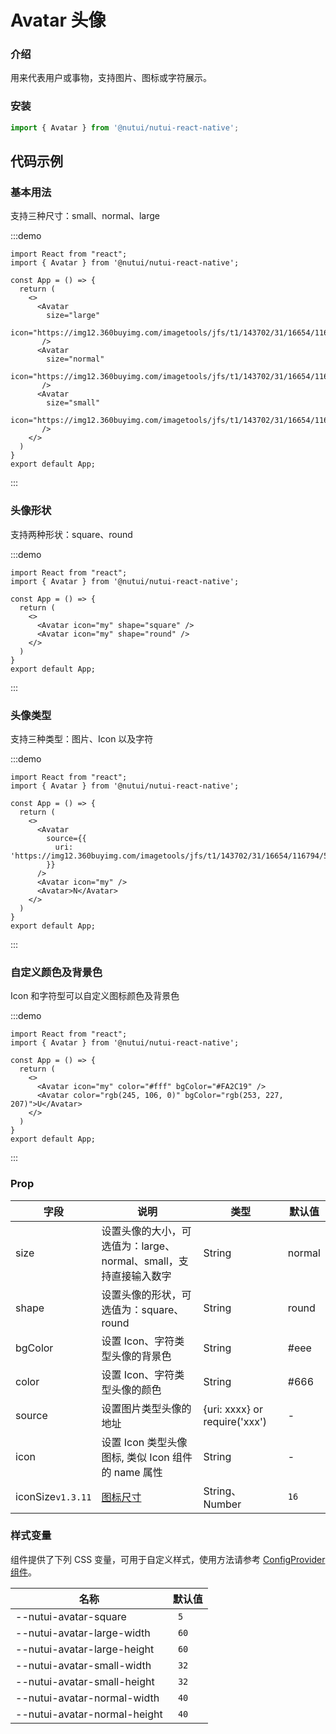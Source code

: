 # Avatar 头像

### 介绍

用来代表用户或事物，支持图片、图标或字符展示。

### 安装
``` ts
import { Avatar } from '@nutui/nutui-react-native';

```

## 代码示例

### 基本用法

支持三种尺寸：small、normal、large

:::demo
``` SnackPlayer name=Avatar&dependencies=@nutui/nutui-react-native
import React from "react";
import { Avatar } from '@nutui/nutui-react-native';

const App = () => {
  return (
    <>
      <Avatar 
        size="large" 
        icon="https://img12.360buyimg.com/imagetools/jfs/t1/143702/31/16654/116794/5fc6f541Edebf8a57/4138097748889987.png"
       />
      <Avatar 
        size="normal" 
        icon="https://img12.360buyimg.com/imagetools/jfs/t1/143702/31/16654/116794/5fc6f541Edebf8a57/4138097748889987.png"
       />
      <Avatar 
        size="small" 
        icon="https://img12.360buyimg.com/imagetools/jfs/t1/143702/31/16654/116794/5fc6f541Edebf8a57/4138097748889987.png"
       />  
    </>
  )
}
export default App;
```
:::

### 头像形状

支持两种形状：square、round

:::demo
``` SnackPlayer name=Avatar&dependencies=@nutui/nutui-react-native
import React from "react";
import { Avatar } from '@nutui/nutui-react-native';

const App = () => {
  return (
    <>
      <Avatar icon="my" shape="square" />
      <Avatar icon="my" shape="round" />
    </>
  )
}
export default App;
```
:::

### 头像类型

支持三种类型：图片、Icon 以及字符

:::demo
``` SnackPlayer name=Avatar&dependencies=@nutui/nutui-react-native
import React from "react";
import { Avatar } from '@nutui/nutui-react-native';

const App = () => {
  return (
    <>
      <Avatar 
        source={{
          uri: 'https://img12.360buyimg.com/imagetools/jfs/t1/143702/31/16654/116794/5fc6f541Edebf8a57/4138097748889987.png'
        }}
      />
      <Avatar icon="my" />
      <Avatar>N</Avatar>
    </>
  )
}
export default App;
```
:::

### 自定义颜色及背景色

Icon 和字符型可以自定义图标颜色及背景色

:::demo
``` SnackPlayer name=Avatar&dependencies=@nutui/nutui-react-native
import React from "react";
import { Avatar } from '@nutui/nutui-react-native';

const App = () => {
  return (
    <>
      <Avatar icon="my" color="#fff" bgColor="#FA2C19" />
      <Avatar color="rgb(245, 106, 0)" bgColor="rgb(253, 227, 207)">U</Avatar>
    </>
  )
}
export default App;
```
:::




### Prop

| 字段     | 说明                                                             | 类型   | 默认值 |
| -------- | ---------------------------------------------------------------- | ------ | ------ |
| size     | 设置头像的大小，可选值为：large、normal、small，支持直接输入数字   | String | normal |
| shape    | 设置头像的形状，可选值为：square、round            | String | round  |
| bgColor | 设置 Icon、字符类型头像的背景色                    | String | #eee   |
| color    | 设置 Icon、字符类型头像的颜色                     | String | #666   |
| source      | 设置图片类型头像的地址                           | {uri: xxxx} or require('xxx') | -   |
| icon     | 设置 Icon 类型头像图标, 类似 Icon 组件的 name 属性  | String | -     |
| iconSize`v1.3.11`     | [图标尺寸](#/icon) | String、Number | `16`|


### 样式变量

组件提供了下列 CSS 变量，可用于自定义样式，使用方法请参考 [ConfigProvider 组件](#/zh-CN/component/configprovider)。

| 名称 | 默认值 |
| --- | --- |
| --nutui-avatar-square | ` 5` |
| --nutui-avatar-large-width | ` 60` |
| --nutui-avatar-large-height | ` 60` |
| --nutui-avatar-small-width | ` 32` |
| --nutui-avatar-small-height | ` 32` |
| --nutui-avatar-normal-width | ` 40` |
| --nutui-avatar-normal-height | ` 40` |
